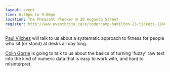 ```yaml
---
layout: event
time: 6:30pm to 9:00pm
location: The Pheasant Plucker @ 20 Augusta Street
register: http://www.eventbrite.ca/e/codercamp-hamilton-23-tickets-12463319123
---
```


[Paul Vilchez](https://twitter.com/pvilchez) will talk to us about a systematic approach to fitness for people who sit (or stand) at desks all day long. 

[Colin Gorrie](http://www.colingorrie.com/) is going to talk to us about the basics of turning 'fuzzy' raw text into the kind of numeric data that is easy to work with, and hard to misinterpret.